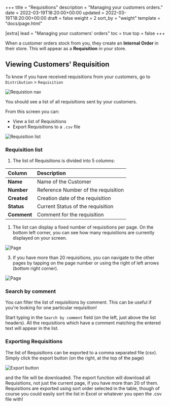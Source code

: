 +++
title = "Requisitions"
description = "Managing your customers orders."
date = 2022-03-19T18:20:00+00:00
updated = 2022-03-19T18:20:00+00:00
draft = false
weight = 2
sort_by = "weight"
template = "docs/page.html"

[extra]
lead = "Managing your customers' orders"
toc = true
top = false
+++

When a customer orders stock from you, they create an **Internal Order** in their store. This will appear as a **Requisition** in your store. 

## Viewing Customers' Requisition

To know if you have received requisitions from your customers, go to `Distribution` > `Requisition`

![Requistion nav](/docs/distribution/images/req_gotoreq2.png)

You should see a list of all requisitions sent by your customers. 

From this screen you can:
* View a list of Requisitions
* Export Requisitions to a `.csv` file

![Requisition list](/docs/distribution/images/req_list.png)


### Requisition list

1. The list of Requisitions is divided into 5 columns:

| Column| Description |
| :---------- | :---------- |
| **Name** | Name of the Customer | 
| **Number** | Reference Number of the requisition | 
| **Created** | Creation date of the requisition | 
| **Status** | Current Status of the requisition | 
| **Comment** | Comment for the requisition |

1. The list can display a fixed number of requisitions per page. On the bottom left corner, you can see how many requisitions are currently displayed on your screen. 

![Page](/docs/distribution/images/os_list_showing.png)

3. If you have more than 20 requisitions, you can navigate to the other pages by tapping on the page number or using the right of left arrows (bottom right corner). 

![Page](/docs/distribution/images/os_list_pagenumbers.png)

### Search by comment

You can filter the list of requisitions by comment. This can be useful if you're looking for one particular requisition!

Start typing in the `Search by comment` field (on the left, just above the list headers). All the requisitions which have a comment matching the entered text will appear in the list. 

### Exporting Requisitions

The list of Requisitions can be exported to a comma separated file (csv). Simply click the export button (on the right, at the top of the page)

![Export button](/docs/distribution/images/export.png)

and the file will be downloaded. The export function will download all Requisitions, not just the current page, if you have more than 20 of them. Requisitions are exported using sort order selected in the table, though of course you could easily sort the list in Excel or whatever you open the .csv file with!
